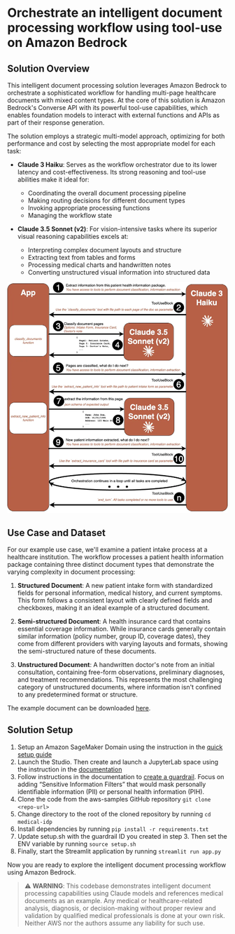 # Orchestrate an intelligent document processing workflow using tool-use on Amazon Bedrock 

## Solution Overview

This intelligent document processing solution leverages Amazon Bedrock to orchestrate a sophisticated workflow for handling multi-page healthcare documents with mixed content types. At the core of this solution is Amazon Bedrock's Converse API with its powerful tool-use capabilities, which enables foundation models to interact with external functions and APIs as part of their response generation.

The solution employs a strategic multi-model approach, optimizing for both performance and cost by selecting the most appropriate model for each task:

* **Claude 3 Haiku**: Serves as the workflow orchestrator due to its lower latency and cost-effectiveness. Its strong reasoning and tool-use abilities make it ideal for:
    - Coordinating the overall document processing pipeline
    - Making routing decisions for different document types
    - Invoking appropriate processing functions
    - Managing the workflow state

* **Claude 3.5 Sonnet (v2)**: For vision-intensive tasks where its superior visual reasoning capabilities excels at:
    - Interpreting complex document layouts and structure
    - Extracting text from tables and forms 
    - Processing medical charts and handwritten notes
    - Converting unstructured visual information into structured data

![Orchestration Flow](static/flow_diagram.webp)

## Use Case and Dataset

For our example use case, we'll examine a patient intake process at a healthcare institution. The workflow processes a patient health information package containing three distinct document types that demonstrate the varying complexity in document processing:

1. **Structured Document**: A new patient intake form with standardized fields for personal information, medical history, and current symptoms. This form follows a consistent layout with clearly defined fields and checkboxes, making it an ideal example of a structured document.

2. **Semi-structured Document**: A health insurance card that contains essential coverage information. While insurance cards generally contain similar information (policy number, group ID, coverage dates), they come from different providers with varying layouts and formats, showing the semi-structured nature of these documents.

3. **Unstructured Document**: A handwritten doctor's note from an initial consultation, containing free-form observations, preliminary diagnoses, and treatment recommendations. This represents the most challenging category of unstructured documents, where information isn't confined to any predetermined format or structure.

The example document can be downloaded [here](docs/new-patient-registration.pdf).

## Solution Setup
1.	Setup an Amazon SageMaker Domain using the instruction in the [quick setup guide](https://docs.aws.amazon.com/sagemaker/latest/dg/onboard-quick-start.html)
2.	Launch the Studio. Then create and launch a JupyterLab space using the instruction in the [documentation](https://docs.aws.amazon.com/sagemaker/latest/dg/studio-updated-jl-user-guide-create-space.html)
3.	Follow instructions in the documentation to [create a guardrail](https://docs.aws.amazon.com/bedrock/latest/userguide/guardrails-create.html). Focus on adding “Sensitive Information Filters” that would mask personally identifiable information (PII) or personal health information (PIH).
4.	Clone the code from the aws-samples GitHub repository
`git clone <repo-url>`
5.	Change directory to the root of the cloned repository by running
`cd medical-idp`
6.	Install dependencies by running
`pip install -r requirements.txt`
7.	Update setup.sh with the guardrail ID you created in step 3. Then set the ENV variable by running
`source setup.sh`
8.	Finally, start the Streamlit application by running
`streamlit run app.py`

Now you are ready to explore the intelligent document processing workflow using Amazon Bedrock.

> ⚠️ **WARNING**: This codebase demonstrates intelligent document processing capabilities using Claude models and references medical documents as an example. Any medical or healthcare-related analysis, diagnosis, or decision-making without proper review and validation by qualified medical professionals is done at your own risk. Neither AWS nor the authors assume any liability for such use.
